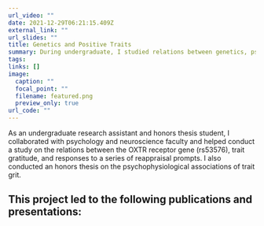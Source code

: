```yaml
---
url_video: ""
date: 2021-12-29T06:21:15.409Z
external_link: ""
url_slides: ""
title: Genetics and Positive Traits
summary: During undergraduate, I studied relations between genetics, psychophysiology, and various positive traits (e.g., gratitude, grit).
tags:
links: []
image:
  caption: ""
  focal_point: ""
  filename: featured.png
  preview_only: true
url_code: ""
---
```

As an undergraduate research assistant and honors thesis student, I collaborated with psychology and neuroscience faculty and helped conduct a study on the relations between the OXTR receptor gene (rs53576), trait gratitude, and responses to a series of reappraisal prompts. I also conducted an honors thesis on the psychophysiological associations of trait grit.

This project led to the following publications and presentations:
- 

